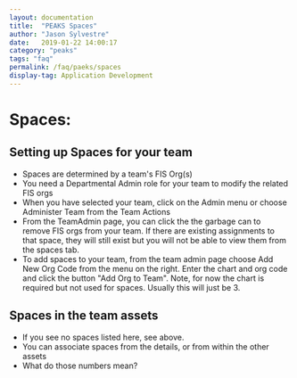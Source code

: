 ```yaml
---
layout: documentation
title:  "PEAKS Spaces"
author: "Jason Sylvestre"
date:   2019-01-22 14:00:17
category: "peaks"
tags: "faq"
permalink: /faq/paeks/spaces
display-tag: Application Development
---
```


# Spaces:

## Setting up Spaces for your team

* Spaces are determined by a team's FIS Org(s)
* You need a Departmental Admin role for your team to modify the related FIS orgs
* When you have selected your team, click on the Admin menu or choose Administer Team from the Team Actions
* From the TeamAdmin page, you can click the the garbage can to remove FIS orgs from your team. If there are existing assignments to that space, they will still exist but you will not be able to view them from the spaces tab.
* To add spaces to your team, from the team admin page choose Add New Org Code from the menu on the right. Enter the chart and org code and click the button "Add Org to Team". Note, for now the chart is required but not used for spaces. Usually this will just be 3.

## Spaces in the team assets

* If you see no spaces listed here, see above.
* You can associate spaces from the details, or from within the other assets
* What do those numbers mean? 
